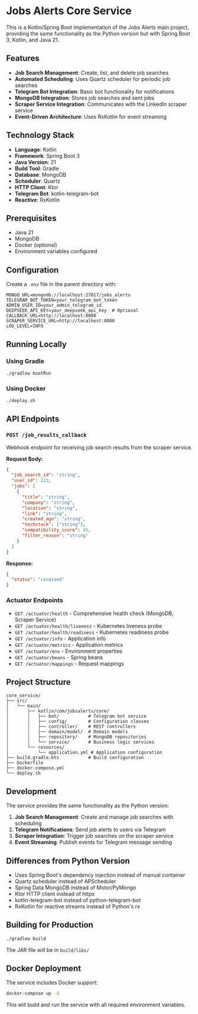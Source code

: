 # Jobs Alerts Core Service

This is a Kotlin/Spring Boot implementation of the Jobs Alerts main project, providing the same functionality as the Python version but with Spring Boot 3, Kotlin, and Java 21.

## Features

- **Job Search Management**: Create, list, and delete job searches
- **Automated Scheduling**: Uses Quartz scheduler for periodic job searches
- **Telegram Bot Integration**: Basic bot functionality for notifications
- **MongoDB Integration**: Stores job searches and sent jobs
- **Scraper Service Integration**: Communicates with the LinkedIn scraper service
- **Event-Driven Architecture**: Uses RxKotlin for event streaming

## Technology Stack

- **Language**: Kotlin
- **Framework**: Spring Boot 3
- **Java Version**: 21
- **Build Tool**: Gradle
- **Database**: MongoDB
- **Scheduler**: Quartz
- **HTTP Client**: Ktor
- **Telegram Bot**: kotlin-telegram-bot
- **Reactive**: RxKotlin

## Prerequisites

- Java 21
- MongoDB
- Docker (optional)
- Environment variables configured

## Configuration

Create a `.env` file in the parent directory with:

```env
MONGO_URL=mongodb://localhost:27017/jobs_alerts
TELEGRAM_BOT_TOKEN=your_telegram_bot_token
ADMIN_USER_ID=your_admin_telegram_id
DEEPSEEK_API_KEY=your_deepseek_api_key  # Optional
CALLBACK_URL=http://localhost:8080
SCRAPER_SERVICE_URL=http://localhost:8000
LOG_LEVEL=INFO
```

## Running Locally

### Using Gradle

```bash
./gradlew bootRun
```

### Using Docker

```bash
./deploy.sh
```

## API Endpoints

### `POST /job_results_callback`
Webhook endpoint for receiving job search results from the scraper service.

**Request Body:**
```json
{
  "job_search_id": "string",
  "user_id": 123,
  "jobs": [
    {
      "title": "string",
      "company": "string", 
      "location": "string",
      "link": "string",
      "created_ago": "string",
      "techstack": ["string"],
      "compatibility_score": 85,
      "filter_reason": "string"
    }
  ]
}
```

**Response:**
```json
{
  "status": "received"
}
```

### Actuator Endpoints

- `GET /actuator/health` - Comprehensive health check (MongoDB, Scraper Service)
- `GET /actuator/health/liveness` - Kubernetes liveness probe
- `GET /actuator/health/readiness` - Kubernetes readiness probe
- `GET /actuator/info` - Application info
- `GET /actuator/metrics` - Application metrics
- `GET /actuator/env` - Environment properties
- `GET /actuator/beans` - Spring beans
- `GET /actuator/mappings` - Request mappings

## Project Structure

```
core_service/
├── src/
│   └── main/
│       ├── kotlin/com/jobsalerts/core/
│       │   ├── bot/           # Telegram bot service
│       │   ├── config/        # Configuration classes
│       │   ├── controller/    # REST controllers
│       │   ├── domain/model/  # Domain models
│       │   ├── repository/    # MongoDB repositories
│       │   └── service/       # Business logic services
│       └── resources/
│           └── application.yml # Application configuration
├── build.gradle.kts           # Build configuration
├── Dockerfile
├── docker-compose.yml
└── deploy.sh
```

## Development

The service provides the same functionality as the Python version:

1. **Job Search Management**: Create and manage job searches with scheduling
2. **Telegram Notifications**: Send job alerts to users via Telegram
3. **Scraper Integration**: Trigger job searches on the scraper service
4. **Event Streaming**: Publish events for Telegram message sending

## Differences from Python Version

- Uses Spring Boot's dependency injection instead of manual container
- Quartz scheduler instead of APScheduler
- Spring Data MongoDB instead of Motor/PyMongo
- Ktor HTTP client instead of httpx
- kotlin-telegram-bot instead of python-telegram-bot
- RxKotlin for reactive streams instead of Python's rx

## Building for Production

```bash
./gradlew build
```

The JAR file will be in `build/libs/`

## Docker Deployment

The service includes Docker support:

```bash
docker-compose up -d
```

This will build and run the service with all required environment variables. 
